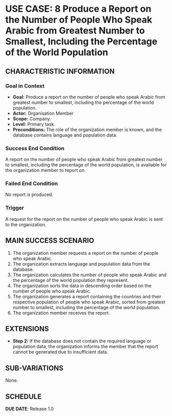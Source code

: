 # USE CASE: 8 Produce a Report on the Number of People Who Speak Arabic from Greatest Number to Smallest, Including the Percentage of the World Population

## CHARACTERISTIC INFORMATION

### Goal in Context

- **Goal:** Produce a report on the number of people who speak Arabic from greatest number to smallest, including the percentage of the world population.
- **Actor:** Organisation Member
- **Scope:** Company.
- **Level:** Primary task.
- **Preconditions:** The role of the organization member is known, and the database contains language and population data.

### Success End Condition

A report on the number of people who speak Arabic from greatest number to smallest, including the percentage of the world population, is available for the organization member to report on.

### Failed End Condition

No report is produced.

### Trigger

A request for the report on the number of people who speak Arabic is sent to the organization.

## MAIN SUCCESS SCENARIO

1. The organization member requests a report on the number of people who speak Arabic.
2. The organization extracts language and population data from the database.
3. The organization calculates the number of people who speak Arabic and the percentage of the world population they represent.
4. The organization sorts the data in descending order based on the number of people who speak Arabic.
5. The organization generates a report containing the countries and their respective population of people who speak Arabic, sorted from greatest number to smallest, including the percentage of the world population.
6. The organization member receives the report.

## EXTENSIONS

- **Step 2:** If the database does not contain the required language or population data, the organization informs the member that the report cannot be generated due to insufficient data.

## SUB-VARIATIONS

None.

## SCHEDULE

**DUE DATE**: Release 1.0
